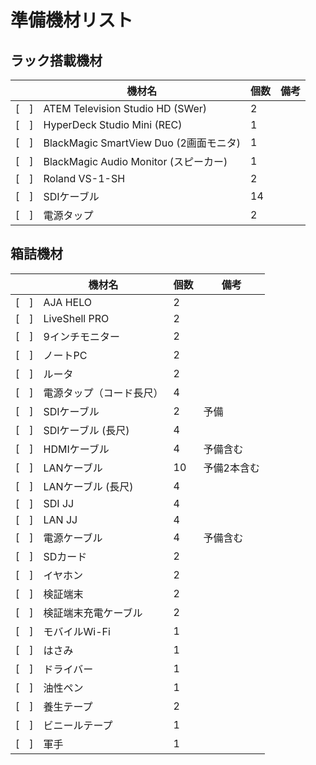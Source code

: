 # 準備機材リスト

## ラック搭載機材

||機材名|個数|備考|
|---|---|---|---|
|[　]|ATEM Television Studio HD (SWer)|2||
|[　]|HyperDeck Studio Mini (REC)|1||
|[　]|BlackMagic SmartView Duo (2画面モニタ)|1||
|[　]|BlackMagic Audio Monitor (スピーカー)|1||
|[　]|Roland VS-1-SH|2||
|[　]|SDIケーブル|14||
|[　]|電源タップ|2||

## 箱詰機材

||機材名|個数|備考|
|---|---|---|---|
|[　]|AJA HELO|2||
|[　]|LiveShell PRO|2||
|[　]|9インチモニター|2||
|[　]|ノートPC|2||
|[　]|ルータ|2||
|[　]|電源タップ（コード長尺）|4||
|[　]|SDIケーブル|2|予備|
|[　]|SDIケーブル (長尺)|4||
|[　]|HDMIケーブル|4|予備含む|
|[　]|LANケーブル|10|予備2本含む|
|[　]|LANケーブル (長尺)|4||
|[　]|SDI JJ|4||
|[　]|LAN JJ|4||
|[　]|電源ケーブル|4|予備含む|
|[　]|SDカード|2||
|[　]|イヤホン|2||
|[　]|検証端末|2||
|[　]|検証端末充電ケーブル|2||
|[　]|モバイルWi-Fi|1||
|[　]|はさみ|1||
|[　]|ドライバー|1||
|[　]|油性ペン|1||
|[　]|養生テープ|2||
|[　]|ビニールテープ|1||
|[　]|軍手|1||
